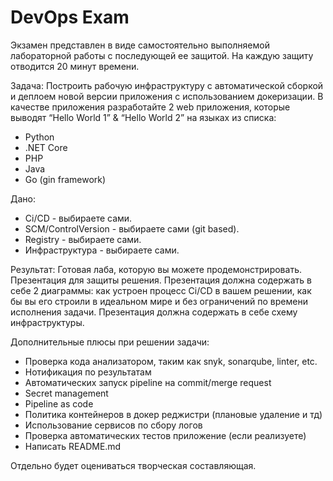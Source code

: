 # DevOps Exam

Экзамен представлен в виде самостоятельно выполняемой лабораторной работы с
последующей ее защитой. На каждую защиту отводится 20 минут времени. 

Задача:
Построить рабочую инфраструктуру с автоматической сборкой и деплоем новой
версии приложения с использованием докеризации.
В качестве приложения разработайте 2 web приложения, которые выводят “Hello World
1” & “Hello World 2” на языках из списка:
- Python
- .NET Core
- PHP
- Java
- Go (gin framework)

Дано:
- Ci/CD - выбираете сами.
- SCM/ControlVersion - выбираете сами (git based).
- Registry - выбираете сами.
- Инфраструктура - выбираете сами.

Результат:
Готовая лаба, которую вы можете продемонстрировать.
Презентация для защиты решения.
Презентация должна содержать в себе 2 диаграммы: как устроен процесс Ci/CD в
вашем решении, как бы вы его строили в идеальном мире и без ограничений по
времени исполнения задачи.
Презентация должна содержать в себе схему инфраструктуры.

Дополнительные плюсы при решении задачи:
- Проверка кода анализатором, таким как snyk, sonarqube, linter, etc.
- Нотификация по результатам
- Автоматических запуск pipeline на commit/merge request
- Secret management
- Pipeline as code
- Политика контейнеров в докер реджистри (плановые удаление и тд)
- Использование сервисов по сбору логов
- Проверка автоматических тестов приложение (если реализуете)
- Написать README.md

Отдельно будет оцениваться творческая составляющая.
